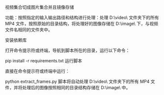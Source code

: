 视频集合切成图片集合并且镜像存储

功能：按照指定的输入输出路径和结构进行处理：处理 D:\video\ 文件夹下的所有 MP4 文件，按照原始的目录结构，将处理好的图像存储在 D:\image\ 下，与视频文件名相同的文件夹中。

安装依赖库

打开命令提示符或终端，导航到脚本所在的目录，运行以下命令：

pip install -r requirements.txt
运行脚本

直接在命令提示符或终端中运行：

python extract_frames.py
脚本将自动处理 D:\video\ 文件夹下的所有 MP4 文件，并将处理后的图像按照相同的目录结构存储在 D:\image\ 中。